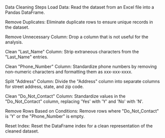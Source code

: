 Data Cleaning Steps
Load Data:
Read the dataset from an Excel file into a Pandas DataFrame.

Remove Duplicates:
Eliminate duplicate rows to ensure unique records in the dataset.

Remove Unnecessary Column:
Drop a column that is not useful for the analysis.

Clean "Last_Name" Column:
Strip extraneous characters from the "Last_Name" entries.

Clean "Phone_Number" Column:
Standardize phone numbers by removing non-numeric characters and formatting them as xxx-xxx-xxxx.

Split "Address" Column:
Divide the "Address" column into separate columns for street address, state, and zip code.

Clean "Do_Not_Contact" Column:
Standardize values in the "Do_Not_Contact" column, replacing 'Yes' with 'Y' and 'No' with 'N'.

Remove Rows Based on Conditions:
Remove rows where "Do_Not_Contact" is 'Y' or the "Phone_Number" is empty.

Reset Index:
Reset the DataFrame index for a clean representation of the cleaned dataset.
